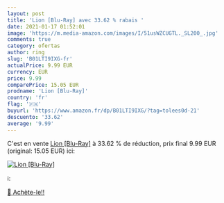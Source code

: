 ```yaml
---
layout: post
title: 'Lion [Blu-Ray] avec 33.62 % rabais '
date: 2021-01-17 01:52:01
image: 'https://m.media-amazon.com/images/I/51usWZCUGTL._SL200_.jpg'
comments: true
category: ofertas
author: ring
slug: 'B01LTI9IXG-fr'
actualPrice: 9.99 EUR
currency: EUR
price: 9.99
comparePrice: 15.05 EUR
prodname: 'Lion [Blu-Ray]'
country: 'fr'
flag: '🇫🇷'
buyurl: 'https://www.amazon.fr/dp/B01LTI9IXG/?tag=tolees0d-21'
descuento: '33.62'
average: '9.99'
---
```


C'est en vente [Lion [Blu-Ray]](https://www.amazon.fr/dp/B01LTI9IXG/?tag=tolees0d-21)  à  33.62 % de réduction, prix final  9.99 EUR (original: 15.05 EUR) ici:

[![Lion [Blu-Ray]](https://m.media-amazon.com/images/I/51usWZCUGTL._SL200_.jpg)](https://www.amazon.fr/dp/B01LTI9IXG/?tag=tolees0d-21)

ℹ️:


[🛒 Achète-le!!](https://www.amazon.fr/dp/B01LTI9IXG/?tag=tolees0d-21)
